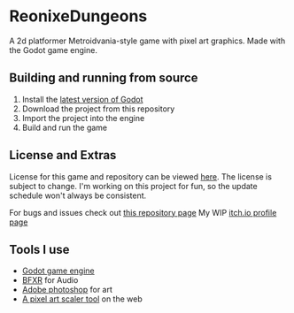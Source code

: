 # ReonixeDungeons
A 2d platformer Metroidvania-style game with pixel art graphics. Made with the Godot game engine.

## Building and running from source
1. Install the [latest version of Godot](https://godotengine.org/download)
2. Download the project from this repository
3. Import the project into the engine
4. Build and run the game

## License and Extras
License for this game and repository can be viewed [here](https://gitlab.com/AshVXmc/reonixedungeons/-/blob/main/LICENSE.txt). The license is subject to change.
I'm working on this project for fun, so the update schedule won't always be consistent.

For bugs and issues check out [this repository page](https://gitlab.com/AshVXmc/reonixedungeons/-/issues)
My WIP [itch.io profile page](https://ashvxmc.itch.io/)

## Tools I use
- [Godot game engine](https://godotengine.org/)
- [BFXR](https://www.bfxr.net/) for Audio
- [Adobe photoshop](https://www.photoshop.com/en) for art
- [A pixel art scaler tool](https://lospec.com/pixel-art-scaler/) on the web